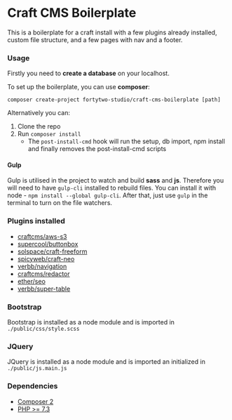 # Craft CMS Boilerplate

This is a boilerplate for a craft install with a few plugins already installed, custom file structure, and a few pages with nav and a footer.

### Usage
Firstly you need to **create a database** on your localhost.

To set up the boilerplate, you can use **composer**:
```
composer create-project fortytwo-studio/craft-cms-boilerplate [path]
```

Alternatively you can:
1. Clone the repo
2. Run `composer install`
    - The `post-install-cmd` hook will run the setup, db import, npm install and finally removes the post-install-cmd scripts
    
#### Gulp
Gulp is utilised in the project to watch and build **sass** and **js**.
Therefore you will need to have ```gulp-cli``` installed to rebuild files. You can install it with node - ```npm install --global gulp-cli```.
After that, just use ```gulp``` in the terminal to turn on the file watchers.
 
### Plugins installed
- [craftcms/aws-s3](https://plugins.craftcms.com/aws-s3)
- [supercool/buttonbox](https://plugins.craftcms.com/buttonbox)
- [solspace/craft-freeform](https://plugins.craftcms.com/freeform)
- [spicyweb/craft-neo](https://plugins.craftcms.com/neo)
- [verbb/navigation](https://plugins.craftcms.com/navigation)
- [craftcms/redactor](https://plugins.craftcms.com/redactor)
- [ether/seo](https://plugins.craftcms.com/seo)
- [verbb/super-table](https://plugins.craftcms.com/super-table)

### Bootstrap
Bootstrap is installed as a node module and is imported in ```./public/css/style.scss```

### JQuery
JQuery is installed as a node module and is imported an initialized in ```./public/js.main.js```

### Dependencies
- [Composer 2](https://getcomposer.org/)
- [PHP >= 7.3](https://www.php.net/)